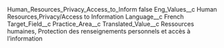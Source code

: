 <?xml version="1.0" encoding="UTF-8"?>
<CustomMetadata xmlns="http://soap.sforce.com/2006/04/metadata" xmlns:xsi="http://www.w3.org/2001/XMLSchema-instance" xmlns:xsd="http://www.w3.org/2001/XMLSchema">
    <label>Human_Resources_Privacy_Access_to_Inform</label>
    <protected>false</protected>
    <values>
        <field>Eng_Values__c</field>
        <value xsi:type="xsd:string">Human Resources,Privacy/Access to Information</value>
    </values>
    <values>
        <field>Language__c</field>
        <value xsi:type="xsd:string">French</value>
    </values>
    <values>
        <field>Target_Field__c</field>
        <value xsi:type="xsd:string">Practice_Area__c</value>
    </values>
    <values>
        <field>Translated_Value__c</field>
        <value xsi:type="xsd:string">Ressources humaines, Protection des renseignements personnels et accès à l’information</value>
    </values>
</CustomMetadata>
